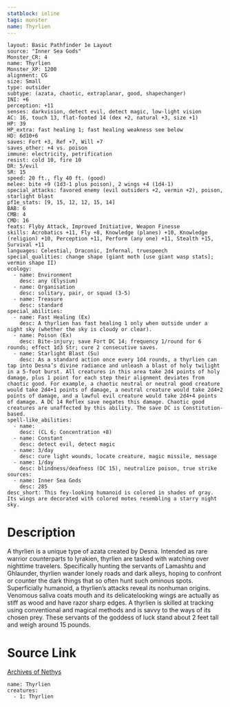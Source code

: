 ```yaml
---
statblock: inline
tags: monster
name: Thyrlien
---
```

```statblock
layout: Basic Pathfinder 1e Layout
source: "Inner Sea Gods"
Monster_CR: 4
name: Thyrlien
Monster_XP: 1200
alignment: CG
size: Small
type: outsider
subtype: (azata, chaotic, extraplanar, good, shapechanger)
INI: +6
perception: +11
senses: darkvision, detect evil, detect magic, low-light vision
AC: 16, touch 13, flat-footed 14 (dex +2, natural +3, size +1)
HP: 39
HP_extra: fast healing 1; fast healing weakness see below
HD: 6d10+6
saves: Fort +3, Ref +7, Will +7
saves_other: +4 vs. poison
immune: electricity, petrification
resist: cold 10, fire 10
DR: 5/evil
SR: 15
speed: 20 ft., fly 40 ft. (good)
melee: bite +9 (1d3-1 plus poison), 2 wings +4 (1d4-1)
special_attacks: favored enemy (evil outsiders +2, vermin +2), poison, starlight blast
pf1e_stats: [9, 15, 12, 12, 15, 14]
BAB: 6
CMB: 4
CMD: 16
feats: Flyby Attack, Improved Initiative, Weapon Finesse
skills: Acrobatics +11, Fly +8, Knowledge (planes) +10, Knowledge (religion) +10, Perception +11, Perform (any one) +11, Stealth +15, Survival +11
languages: Celestial, Draconic, Infernal, truespeech
special_qualities: change shape (giant moth [use giant wasp stats]; vermin shape II)
ecology:
  - name: Environment
    desc: any (Elysium)
  - name: Organisation
    desc: solitary, pair, or squad (3-5)
  - name: Treasure
    desc: standard
special_abilities:
  - name: Fast Healing (Ex)
    desc: A thyrlien has fast healing 1 only when outside under a night sky (whether the sky is cloudy or clear).
  - name: Poison (Ex)
    desc: Bite-injury; save Fort DC 14; frequency 1/round for 6 rounds; effect 1d3 Str; cure 2 consecutive saves.
  - name: Starlight Blast (Su)
    desc: As a standard action once every 1d4 rounds, a thyrlien can tap into Desna’s divine radiance and unleash a blast of holy twilight in a 5-foot burst. All creatures in this area take 2d4 points of holy damage, plus 1 point for each step their alignment deviates from chaotic good. For example, a chaotic neutral or neutral good creature would take 2d4+1 points of damage, a neutral creature would take 2d4+2 points of damage, and a lawful evil creature would take 2d4+4 points of damage. A DC 14 Reflex save negates this damage. Chaotic good creatures are unaffected by this ability. The save DC is Constitution-based.
spell-like_abilities:
  - name:
    desc: (CL 6; Concentration +8)
  - name: Constant
    desc: detect evil, detect magic
  - name: 3/day
    desc: cure light wounds, locate creature, magic missile, message
  - name: 1/day
    desc: blindness/deafness (DC 15), neutralize poison, true strike
sources:
  - name: Inner Sea Gods
    desc: 285
desc_short: This fey-looking humanoid is colored in shades of gray. Its wings are decorated with colored motes resembling a starry night sky.
```
# Description
A thyrlien is a unique type of azata created by Desna. Intended as rare warrior counterparts to lyrakien, thyrlien are tasked with watching over nighttime travelers. Specifically hunting the servants of Lamashtu and Ghlaunder, thyrlien wander lonely roads and dark alleys, hoping to confront or counter the dark things that so often hunt such ominous spots. Superficially humanoid, a thyrlien’s attacks reveal its nonhuman origins. Venomous saliva coats mouth and its delicatelooking wings are actually as stiff as wood and have razor sharp edges. A thyrlien is skilled at tracking using conventional and magical methods and is savvy to the ways of its chosen prey. These servants of the goddess of luck stand about 2 feet tall and weigh around 15 pounds.
# Source Link
[Archives of Nethys](https://aonprd.com/MonsterDisplay.aspx?ItemName=Thyrlien)
```encounter-table
name: Thyrlien
creatures:
  - 1: Thyrlien
```
